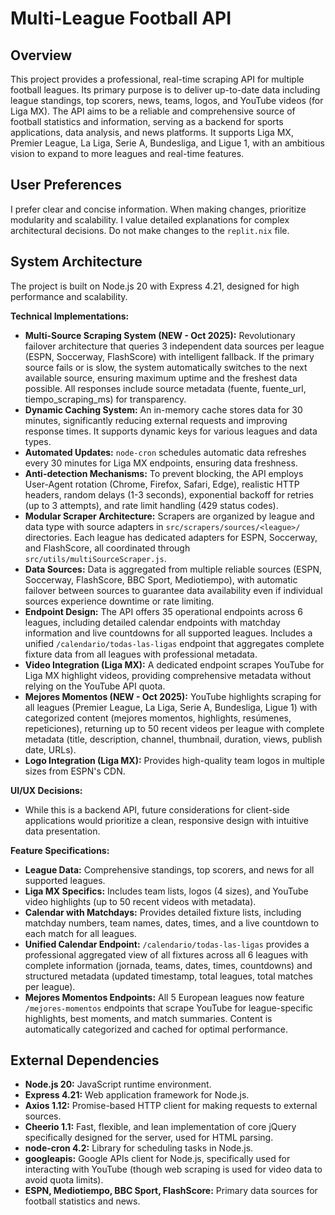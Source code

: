 # Multi-League Football API

## Overview
This project provides a professional, real-time scraping API for multiple football leagues. Its primary purpose is to deliver up-to-date data including league standings, top scorers, news, teams, logos, and YouTube videos (for Liga MX). The API aims to be a reliable and comprehensive source of football statistics and information, serving as a backend for sports applications, data analysis, and news platforms. It supports Liga MX, Premier League, La Liga, Serie A, Bundesliga, and Ligue 1, with an ambitious vision to expand to more leagues and real-time features.

## User Preferences
I prefer clear and concise information. When making changes, prioritize modularity and scalability. I value detailed explanations for complex architectural decisions. Do not make changes to the `replit.nix` file.

## System Architecture
The project is built on Node.js 20 with Express 4.21, designed for high performance and scalability.

**Technical Implementations:**
*   **Multi-Source Scraping System (NEW - Oct 2025):** Revolutionary failover architecture that queries 3 independent data sources per league (ESPN, Soccerway, FlashScore) with intelligent fallback. If the primary source fails or is slow, the system automatically switches to the next available source, ensuring maximum uptime and the freshest data possible. All responses include source metadata (fuente, fuente_url, tiempo_scraping_ms) for transparency.
*   **Dynamic Caching System:** An in-memory cache stores data for 30 minutes, significantly reducing external requests and improving response times. It supports dynamic keys for various leagues and data types.
*   **Automated Updates:** `node-cron` schedules automatic data refreshes every 30 minutes for Liga MX endpoints, ensuring data freshness.
*   **Anti-detection Mechanisms:** To prevent blocking, the API employs User-Agent rotation (Chrome, Firefox, Safari, Edge), realistic HTTP headers, random delays (1-3 seconds), exponential backoff for retries (up to 3 attempts), and rate limit handling (429 status codes).
*   **Modular Scraper Architecture:** Scrapers are organized by league and data type with source adapters in `src/scrapers/sources/<league>/` directories. Each league has dedicated adapters for ESPN, Soccerway, and FlashScore, all coordinated through `src/utils/multiSourceScraper.js`.
*   **Data Sources:** Data is aggregated from multiple reliable sources (ESPN, Soccerway, FlashScore, BBC Sport, Mediotiempo), with automatic failover between sources to guarantee data availability even if individual sources experience downtime or rate limiting.
*   **Endpoint Design:** The API offers 35 operational endpoints across 6 leagues, including detailed calendar endpoints with matchday information and live countdowns for all supported leagues. Includes a unified `/calendario/todas-las-ligas` endpoint that aggregates complete fixture data from all leagues with professional metadata.
*   **Video Integration (Liga MX):** A dedicated endpoint scrapes YouTube for Liga MX highlight videos, providing comprehensive metadata without relying on the YouTube API quota.
*   **Mejores Momentos (NEW - Oct 2025):** YouTube highlights scraping for all leagues (Premier League, La Liga, Serie A, Bundesliga, Ligue 1) with categorized content (mejores momentos, highlights, resúmenes, repeticiones), returning up to 50 recent videos per league with complete metadata (title, description, channel, thumbnail, duration, views, publish date, URLs).
*   **Logo Integration (Liga MX):** Provides high-quality team logos in multiple sizes from ESPN's CDN.

**UI/UX Decisions:**
*   While this is a backend API, future considerations for client-side applications would prioritize a clean, responsive design with intuitive data presentation.

**Feature Specifications:**
*   **League Data:** Comprehensive standings, top scorers, and news for all supported leagues.
*   **Liga MX Specifics:** Includes team lists, logos (4 sizes), and YouTube video highlights (up to 50 recent videos with metadata).
*   **Calendar with Matchdays:** Provides detailed fixture lists, including matchday numbers, team names, dates, times, and a live countdown to each match for all leagues.
*   **Unified Calendar Endpoint:** `/calendario/todas-las-ligas` provides a professional aggregated view of all fixtures across all 6 leagues with complete information (jornada, teams, dates, times, countdowns) and structured metadata (updated timestamp, total leagues, total matches per league).
*   **Mejores Momentos Endpoints:** All 5 European leagues now feature `/mejores-momentos` endpoints that scrape YouTube for league-specific highlights, best moments, and match summaries. Content is automatically categorized and cached for optimal performance.

## External Dependencies
*   **Node.js 20:** JavaScript runtime environment.
*   **Express 4.21:** Web application framework for Node.js.
*   **Axios 1.12:** Promise-based HTTP client for making requests to external sources.
*   **Cheerio 1.1:** Fast, flexible, and lean implementation of core jQuery specifically designed for the server, used for HTML parsing.
*   **node-cron 4.2:** Library for scheduling tasks in Node.js.
*   **googleapis:** Google APIs client for Node.js, specifically used for interacting with YouTube (though web scraping is used for video data to avoid quota limits).
*   **ESPN, Mediotiempo, BBC Sport, FlashScore:** Primary data sources for football statistics and news.